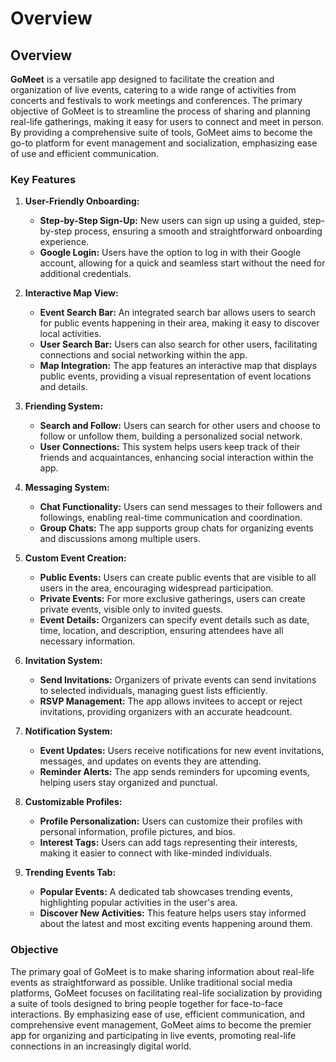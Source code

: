 # Overview

<!---
!*Maximum: 2 pages*
-->

## Overview

**GoMeet** is a versatile app designed to facilitate the creation and organization of live events, catering to a wide range of activities from concerts and festivals to work meetings and conferences. The primary objective of GoMeet is to streamline the process of sharing and planning real-life gatherings, making it easy for users to connect and meet in person. By providing a comprehensive suite of tools, GoMeet aims to become the go-to platform for event management and socialization, emphasizing ease of use and efficient communication.

### Key Features

1. **User-Friendly Onboarding:**
   - **Step-by-Step Sign-Up:** New users can sign up using a guided, step-by-step process, ensuring a smooth and straightforward onboarding experience.
   - **Google Login:** Users have the option to log in with their Google account, allowing for a quick and seamless start without the need for additional credentials.

2. **Interactive Map View:**
   - **Event Search Bar:** An integrated search bar allows users to search for public events happening in their area, making it easy to discover local activities.
   - **User Search Bar:** Users can also search for other users, facilitating connections and social networking within the app.
   - **Map Integration:** The app features an interactive map that displays public events, providing a visual representation of event locations and details.

3. **Friending System:**
   - **Search and Follow:** Users can search for other users and choose to follow or unfollow them, building a personalized social network.
   - **User Connections:** This system helps users keep track of their friends and acquaintances, enhancing social interaction within the app.

4. **Messaging System:**
   - **Chat Functionality:** Users can send messages to their followers and followings, enabling real-time communication and coordination.
   - **Group Chats:** The app supports group chats for organizing events and discussions among multiple users.

5. **Custom Event Creation:**
   - **Public Events:** Users can create public events that are visible to all users in the area, encouraging widespread participation.
   - **Private Events:** For more exclusive gatherings, users can create private events, visible only to invited guests.
   - **Event Details:** Organizers can specify event details such as date, time, location, and description, ensuring attendees have all necessary information.

6. **Invitation System:**
   - **Send Invitations:** Organizers of private events can send invitations to selected individuals, managing guest lists efficiently.
   - **RSVP Management:** The app allows invitees to accept or reject invitations, providing organizers with an accurate headcount.

7. **Notification System:**
   - **Event Updates:** Users receive notifications for new event invitations, messages, and updates on events they are attending.
   - **Reminder Alerts:** The app sends reminders for upcoming events, helping users stay organized and punctual.

8. **Customizable Profiles:**
   - **Profile Personalization:** Users can customize their profiles with personal information, profile pictures, and bios.
   - **Interest Tags:** Users can add tags representing their interests, making it easier to connect with like-minded individuals.

9. **Trending Events Tab:**
   - **Popular Events:** A dedicated tab showcases trending events, highlighting popular activities in the user's area.
   - **Discover New Activities:** This feature helps users stay informed about the latest and most exciting events happening around them.

### Objective

The primary goal of GoMeet is to make sharing information about real-life events as straightforward as possible. Unlike traditional social media platforms, GoMeet focuses on facilitating real-life socialization by providing a suite of tools designed to bring people together for face-to-face interactions. By emphasizing ease of use, efficient communication, and comprehensive event management, GoMeet aims to become the premier app for organizing and participating in live events, promoting real-life connections in an increasingly digital world.
